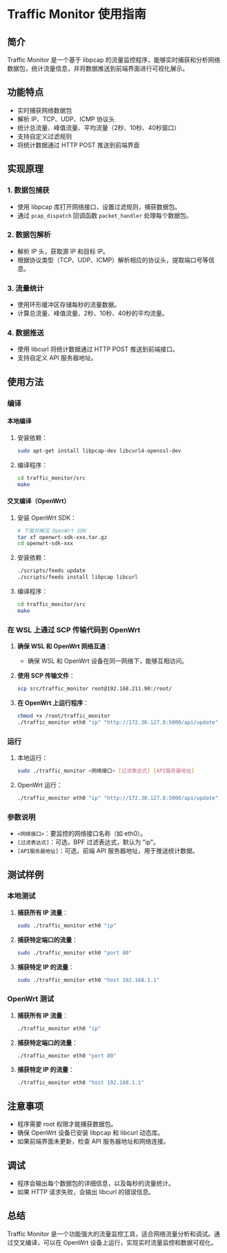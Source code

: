 # Traffic Monitor 使用指南

## 简介

Traffic Monitor 是一个基于 libpcap 的流量监控程序，能够实时捕获和分析网络数据包，统计流量信息，并将数据推送到前端界面进行可视化展示。

## 功能特点

- 实时捕获网络数据包
- 解析 IP、TCP、UDP、ICMP 协议头
- 统计总流量、峰值流量、平均流量（2秒、10秒、40秒窗口）
- 支持自定义过滤规则
- 将统计数据通过 HTTP POST 推送到前端界面

## 实现原理

### 1. 数据包捕获

- 使用 libpcap 库打开网络接口，设置过滤规则，捕获数据包。
- 通过 `pcap_dispatch` 回调函数 `packet_handler` 处理每个数据包。

### 2. 数据包解析

- 解析 IP 头，获取源 IP 和目标 IP。
- 根据协议类型（TCP、UDP、ICMP）解析相应的协议头，提取端口号等信息。

### 3. 流量统计

- 使用环形缓冲区存储每秒的流量数据。
- 计算总流量、峰值流量、2秒、10秒、40秒的平均流量。

### 4. 数据推送

- 使用 libcurl 将统计数据通过 HTTP POST 推送到前端接口。
- 支持自定义 API 服务器地址。

## 使用方法

### 编译

#### 本地编译

1. 安装依赖：
   ```bash
   sudo apt-get install libpcap-dev libcurl4-openssl-dev
   ```

2. 编译程序：
   ```bash
   cd traffic_monitor/src
   make
   ```

#### 交叉编译（OpenWrt）

1. 安装 OpenWrt SDK：
   ```bash
   # 下载并解压 OpenWrt SDK
   tar xf openwrt-sdk-xxx.tar.gz
   cd openwrt-sdk-xxx
   ```

2. 安装依赖：
   ```bash
   ./scripts/feeds update
   ./scripts/feeds install libpcap libcurl
   ```

3. 编译程序：
   ```bash
   cd traffic_monitor/src
   make
   ```

### 在 WSL 上通过 SCP 传输代码到 OpenWrt

1. **确保 WSL 和 OpenWrt 网络互通**：
   - 确保 WSL 和 OpenWrt 设备在同一网络下，能够互相访问。

2. **使用 SCP 传输文件**：
   ```bash
   scp src/traffic_monitor root@192.168.211.90:/root/
   ```

3. **在 OpenWrt 上运行程序**：
   ```bash
   chmod +x /root/traffic_monitor
   ./traffic_monitor eth0 "ip" "http://172.30.127.8:5000/api/update"
   ```

### 运行

1. 本地运行：
   ```bash
   sudo ./traffic_monitor <网络接口> [过滤表达式] [API服务器地址]
   ```

2. OpenWrt 运行：
   ```bash
   ./traffic_monitor eth0 "ip" "http://172.30.127.8:5000/api/update"
   ```

### 参数说明

- `<网络接口>`：要监控的网络接口名称（如 eth0）。
- `[过滤表达式]`：可选，BPF 过滤表达式，默认为 "ip"。
- `[API服务器地址]`：可选，前端 API 服务器地址，用于推送统计数据。

## 测试样例

### 本地测试

1. **捕获所有 IP 流量**：
   ```bash
   sudo ./traffic_monitor eth0 "ip"
   ```

2. **捕获特定端口的流量**：
   ```bash
   sudo ./traffic_monitor eth0 "port 80"
   ```

3. **捕获特定 IP 的流量**：
   ```bash
   sudo ./traffic_monitor eth0 "host 192.168.1.1"
   ```

### OpenWrt 测试

1. **捕获所有 IP 流量**：
   ```bash
   ./traffic_monitor eth0 "ip"
   ```

2. **捕获特定端口的流量**：
   ```bash
   ./traffic_monitor eth0 "port 80"
   ```

3. **捕获特定 IP 的流量**：
   ```bash
   ./traffic_monitor eth0 "host 192.168.1.1"
   ```

## 注意事项

- 程序需要 root 权限才能捕获数据包。
- 确保 OpenWrt 设备已安装 libpcap 和 libcurl 动态库。
- 如果前端界面未更新，检查 API 服务器地址和网络连接。

## 调试

- 程序会输出每个数据包的详细信息，以及每秒的流量统计。
- 如果 HTTP 请求失败，会输出 libcurl 的错误信息。

## 总结

Traffic Monitor 是一个功能强大的流量监控工具，适合网络流量分析和调试。通过交叉编译，可以在 OpenWrt 设备上运行，实现实时流量监控和数据可视化。 